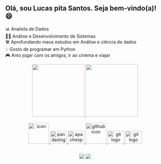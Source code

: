 ## Olá, sou Lucas pita Santos. Seja bem-vindo(a)! 😄

📊 Analista de Dados <br> 👩‍💻 Análise e Desenvolvimento de Sistemas <br> 🛠️ Aprofundando meus estudos em Análise e ciência de dados <br> 💡 Gosto de programar em Python <br> 🎮 Amo jogar com os amigos, ir ao cinema e viajar
 
</p>
<div align="center">
  <a href="https://github.com/LucasPsantos7">
  <img height="165em" src="https://github-readme-stats.vercel.app/api?username=LucasPsantos7&show_icons=true&theme=cobalt&include_all_commits=true&count_private=true"/>
  <img height="165em" src="https://github-readme-stats.vercel.app/api/top-langs/?username=LucasPsantos7&layout=compact&langs_count=16&theme=cobalt"/>
</div>
   
<br>
    
<div align="center">
  <img src="https://techstack-generator.vercel.app/python-icon.svg" alt="icon" width="65" height="65"/>
  <img src="https://cdn.jsdelivr.net/gh/devicons/devicon/icons/pandas/pandas-original.svg" height="40" width="52" alt="pandaslogo"/>
  <img src="https://cdn.jsdelivr.net/gh/devicons/devicon/icons/apachespark/apachespark-original.svg" height="40" width="52" alt="apachesparklogo"/>
  <!-- <img src="https://cdn.jsdelivr.net/gh/devicons/devicon/icons/python/python-original.svg" height="40" width="52" alt="python logo"  /> !-->
  <img src="https://techstack-generator.vercel.app/github-icon.svg" alt="github icon" width="65" height="65"/>
  <img src="https://cdn.jsdelivr.net/gh/devicons/devicon/icons/git/git-original.svg" height="40" width="52" alt="git logo"/>
  <img src="https://static.vecteezy.com/system/resources/previews/022/100/783/non_2x/microsoft-excel-logo-transparent-free-png.png" height="40" width="52" alt="git logo"/>
 
</div>
  
 ##
   
<div align="center">
    <a href="https://www.linkedin.com/in/lucas-pitasantos/" target="_blank"><img src="https://img.shields.io/badge/-LinkedIn-%230077B5?style=for-the-badge&logo=linkedin&logoColor=white" target="_blank"></a> 
  <a href = "mailto: lucaspita2712@gmail.com"><img src="https://img.shields.io/badge/-Gmail-%23333?style=for-the-badge&logo=gmail&logoColor=white" target="_blank"></a>
    
</div>

<div> 
 <!--
<picture>
  <source media="(prefers-color-scheme: dark)" srcset="https://raw.githubusercontent.com/LucasPsantos7/LucasPsantos7/output/github-contribution-grid-snake-dark.svg">
  <source media="(prefers-color-scheme: dark)" srcset="https://raw.githubusercontent.com/LucasPsantos7/LucasPsantos7/output/github-contribution-grid-snake-dark.svg">
  <img alt="github contribution grid snake animation" src="https://raw.githubusercontent.com/LucasPsantos7/LucasPsantos7/output/github-contribution-grid-snake-dark.svg">
</picture>
<br><br> !-->
</div>    


<div> 
 
   <!-- [Snake animation](https://github.com/LucasPsantos7/LucasPsantos7/blob/output/github-contribution-grid-snake.svg) !-->
    
</div>

